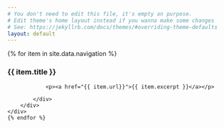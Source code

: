 ```yaml
---
# You don't need to edit this file, it's empty on purpose.
# Edit theme's home layout instead if you wanna make some changes
# See: https://jekyllrb.com/docs/themes/#overriding-theme-defaults
layout: default
---
```



<div>
    {% for item in site.data.navigation %}
    <div>
        <div>
            <div>
                <h3 >{{ item.title }}</h3>
            </div>
            <div>

                <p><a href="{{ item.url}}">{{ item.excerpt }}</a></p>

            </div>
        </div>
    </div>
    {% endfor %}
</div>
